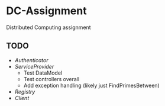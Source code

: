 # DC-Assignment
Distributed Computing assignment

## TODO
- *Authenticator*
- *ServiceProvider*
  - Test DataModel
  - Test controllers overall
  - Add exception handling (likely just FindPrimesBetween)
- *Registry*
- *Client*
